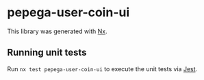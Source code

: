 # pepega-user-coin-ui

This library was generated with [Nx](https://nx.dev).

## Running unit tests

Run `nx test pepega-user-coin-ui` to execute the unit tests via [Jest](https://jestjs.io).
